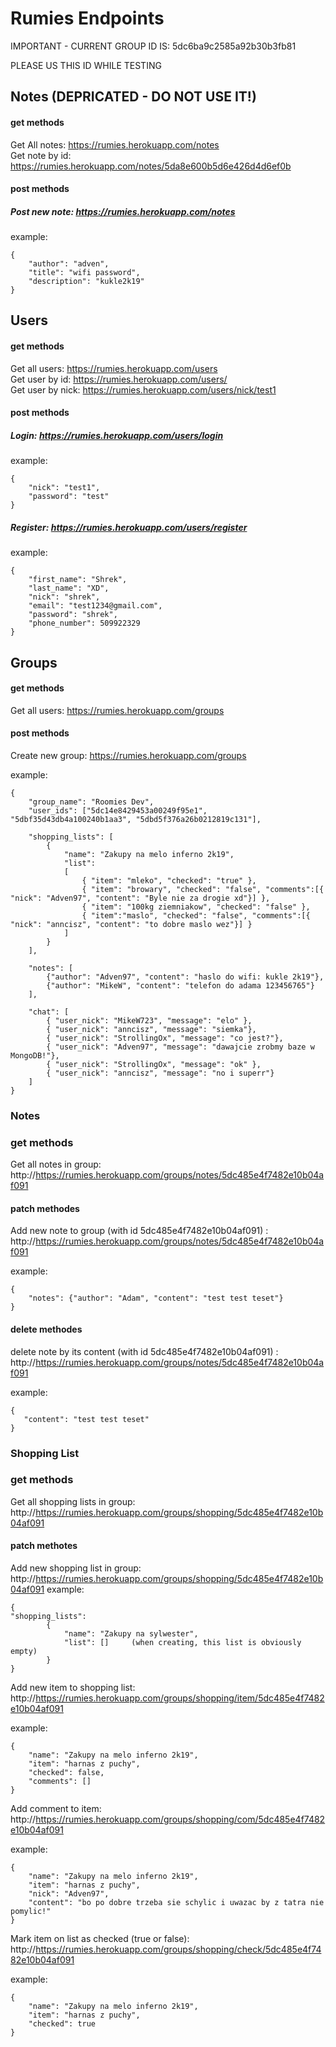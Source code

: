 # Rumies Endpoints

IMPORTANT - CURRENT GROUP ID IS: 5dc6ba9c2585a92b30b3fb81

PLEASE US THIS ID WHILE TESTING

## Notes (DEPRICATED - DO NOT USE IT!)
#### get methods
Get All notes: https://rumies.herokuapp.com/notes<br/> 
Get note by id: https://rumies.herokuapp.com/notes/5da8e600b5d6e426d4d6ef0b
#### post methods
##### Post new note: https://rumies.herokuapp.com/notes
example:
```
{
    "author": "adven",
    "title": "wifi password",
    "description": "kukle2k19"
}
```

## Users
#### get methods
Get all users: https://rumies.herokuapp.com/users<br/> 
Get user by id: https://rumies.herokuapp.com/users/<br/> 
Get user by nick: https://rumies.herokuapp.com/users/nick/test1
#### post methods
##### Login: https://rumies.herokuapp.com/users/login
example:
```
{
    "nick": "test1",
    "password": "test"
}
```
##### Register: https://rumies.herokuapp.com/users/register
example:
```
{
    "first_name": "Shrek",
    "last_name": "XD",
    "nick": "shrek",
    "email": "test1234@gmail.com",
    "password": "shrek",
    "phone_number": 509922329
}
```

## Groups
#### get methods
Get all users: https://rumies.herokuapp.com/groups<br/> 
#### post methods
Create new group: https://rumies.herokuapp.com/groups<br/> 

example:
```
{ 
    "group_name": "Roomies Dev",
    "user_ids": ["5dc14e8429453a00249f95e1", "5dbf35d43db4a100240b1aa3", "5dbd5f376a26b0212819c131"],

    "shopping_lists": [
        {   
            "name": "Zakupy na melo inferno 2k19",
            "list": 
            [
                { "item": "mleko", "checked": "true" },
                { "item": "browary", "checked": "false", "comments":[{ "nick": "Adven97", "content": "Byle nie za drogie xd"}] }, 
                { "item": "100kg ziemniakow", "checked": "false" },
                { "item":"maslo", "checked": "false", "comments":[{ "nick": "anncisz", "content": "to dobre maslo wez"}] }
            ]    
        }
    ],
    
    "notes": [
        {"author": "Adven97", "content": "haslo do wifi: kukle 2k19"},
        {"author": "MikeW", "content": "telefon do adama 123456765"}
    ],    

    "chat": [
        { "user_nick": "MikeW723", "message": "elo" }, 
        { "user_nick": "anncisz", "message": "siemka"},
        { "user_nick": "StrollingOx", "message": "co jest?"}, 
        { "user_nick": "Adven97", "message": "dawajcie zrobmy baze w MongoDB!"}, 
        { "user_nick": "StrollingOx", "message": "ok" }, 
        { "user_nick": "anncisz", "message": "no i superr"}
    ]
}
```
### Notes

### get methods
Get all notes in group: http://https://rumies.herokuapp.com/groups/notes/5dc485e4f7482e10b04af091

#### patch methodes
Add new note to group (with id 5dc485e4f7482e10b04af091) : http://https://rumies.herokuapp.com/groups/notes/5dc485e4f7482e10b04af091

example:
```
{
	"notes": {"author": "Adam", "content": "test test teset"}
}
```
#### delete methodes
delete note by its content (with id 5dc485e4f7482e10b04af091) : http://https://rumies.herokuapp.com/groups/notes/5dc485e4f7482e10b04af091

example: 
```
{
   "content": "test test teset"
}
```

### Shopping List

### get methods
Get all shopping lists in group: http://https://rumies.herokuapp.com/groups/shopping/5dc485e4f7482e10b04af091

#### patch methotes

Add new shopping list in group: http://https://rumies.herokuapp.com/groups/shopping/5dc485e4f7482e10b04af091
example: 
```
{
"shopping_lists": 
        {   
            "name": "Zakupy na sylwester",
            "list": []     (when creating, this list is obviously empty)
        }
}
```

Add new item to shopping list: http://https://rumies.herokuapp.com/groups/shopping/item/5dc485e4f7482e10b04af091

example: 
```
{ 
	"name": "Zakupy na melo inferno 2k19",
	"item": "harnas z puchy",
	"checked": false,
	"comments": []
}
```

Add comment to item: http://https://rumies.herokuapp.com/groups/shopping/com/5dc485e4f7482e10b04af091 

example: 
```
{ 
	"name": "Zakupy na melo inferno 2k19",
	"item": "harnas z puchy",
	"nick": "Adven97",
	"content": "bo po dobre trzeba sie schylic i uwazac by z tatra nie pomylic!"
}
```

Mark item on list as checked (true or false): http://https://rumies.herokuapp.com/groups/shopping/check/5dc485e4f7482e10b04af091 

example: 
```
{ 
	"name": "Zakupy na melo inferno 2k19",
	"item": "harnas z puchy",
	"checked": true
}
```


